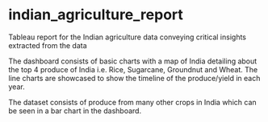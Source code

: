 # indian_agriculture_report
Tableau report for the Indian agriculture data conveying critical insights extracted from the data 

The dashboard consists of basic charts with a map of India detailing about the top 4 produce of India i.e. Rice, Sugarcane, Groundnut and Wheat. The line charts are showcased to show the timeline of the produce/yield in each year.

The dataset consists of produce from many other crops in India which can be seen in a bar chart in the dashboard.

